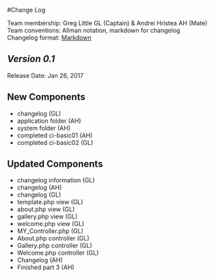 #Change Log

Team membership:  Greg Little GL (Captain) & Andrei Hristea AH (Mate)  
Team conventions: Allman notation, markdown for changelog  
Changelog format: [Markdown](https://github.com/adam-p/markdown-here/wiki/Markdown-Cheatsheet) 

## *Version 0.1*

Release Date: Jan 26, 2017
## New Components

- changelog (GL)
- application folder (AH)
- system folder (AH)
- completed ci-basic01 (AH)
- completed ci-basic02 (GL)
## Updated Components

- changelog information (GL)
- changelog (AH)
- changelog (GL)
- template.php view (GL)
- about.php view (GL)
- gallery.php view (GL)
- welcome.php view (GL)
- MY_Controller.php (GL)
- About.php controller (GL)
- Gallery.php controller (GL)
- Welcome.php controller (GL)
- Changelog (AH)
- Finished part 3 (AH)